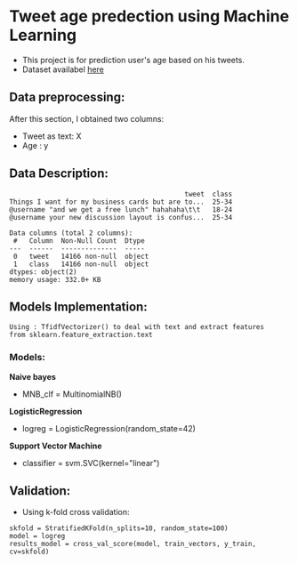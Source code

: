 # Tweet age predection using Machine Learning

- This project is for prediction user's age based on his tweets.
- Dataset availabel [here](https://drive.google.com/drive/folders/11_xqitTHNq0q4_shbMJkBsetF1bylTj9?usp=sharing)

## **Data preprocessing**:

After this section, I obtained two columns:

- Tweet as text: X
- Age : y

## **Data Description**:

```
                                            tweet  class
Things I want for my business cards but are to...  25-34
@username "and we get a free lunch" hahahaha\t\t   18-24
@username your new discussion layout is confus...  25-34
```

```
Data columns (total 2 columns):
 #   Column  Non-Null Count  Dtype
---  ------  --------------  -----
 0   tweet   14166 non-null  object
 1   class   14166 non-null  object
dtypes: object(2)
memory usage: 332.0+ KB
```

## **Models Implementation**:

```
Using : TfidfVectorizer() to deal with text and extract features
from sklearn.feature_extraction.text
```

### Models:

**Naive bayes**

- MNB_clf = MultinomialNB()

**LogisticRegression**

- logreg = LogisticRegression(random_state=42)

**Support Vector Machine**

- classifier = svm.SVC(kernel="linear")

## **Validation**:

- Using k-fold cross validation:

```
skfold = StratifiedKFold(n_splits=10, random_state=100)
model = logreg
results_model = cross_val_score(model, train_vectors, y_train, cv=skfold)
```
